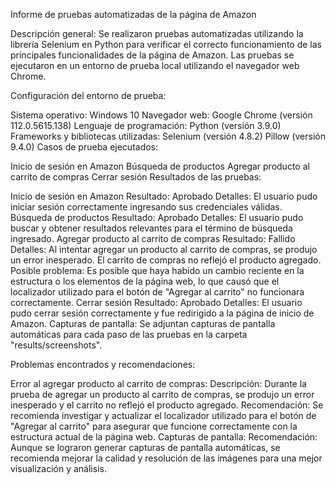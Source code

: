 Informe de pruebas automatizadas de la página de Amazon

Descripción general:
Se realizaron pruebas automatizadas utilizando la librería Selenium en Python para verificar el correcto funcionamiento de las principales funcionalidades de la página de Amazon. Las pruebas se ejecutaron en un entorno de prueba local utilizando el navegador web Chrome.

Configuración del entorno de prueba:

Sistema operativo: Windows 10
Navegador web: Google Chrome (versión 112.0.5615.138)
Lenguaje de programación: Python (versión 3.9.0)
Frameworks y bibliotecas utilizadas:
Selenium (versión 4.8.2)
Pillow (versión 9.4.0)
Casos de prueba ejecutados:

Inicio de sesión en Amazon
Búsqueda de productos
Agregar producto al carrito de compras
Cerrar sesión
Resultados de las pruebas:

Inicio de sesión en Amazon
Resultado: Aprobado
Detalles: El usuario pudo iniciar sesión correctamente ingresando sus credenciales válidas.
Búsqueda de productos
Resultado: Aprobado
Detalles: El usuario pudo buscar y obtener resultados relevantes para el término de búsqueda ingresado.
Agregar producto al carrito de compras
Resultado: Fallido
Detalles: Al intentar agregar un producto al carrito de compras, se produjo un error inesperado. El carrito de compras no reflejó el producto agregado.
Posible problema: Es posible que haya habido un cambio reciente en la estructura o los elementos de la página web, lo que causó que el localizador utilizado para el botón de "Agregar al carrito" no funcionara correctamente.
Cerrar sesión
Resultado: Aprobado
Detalles: El usuario pudo cerrar sesión correctamente y fue redirigido a la página de inicio de Amazon.
Capturas de pantalla:
Se adjuntan capturas de pantalla automáticas para cada paso de las pruebas en la carpeta "results/screenshots".

Problemas encontrados y recomendaciones:

Error al agregar producto al carrito de compras:
Descripción: Durante la prueba de agregar un producto al carrito de compras, se produjo un error inesperado y el carrito no reflejó el producto agregado.
Recomendación: Se recomienda investigar y actualizar el localizador utilizado para el botón de "Agregar al carrito" para asegurar que funcione correctamente con la estructura actual de la página web.
Capturas de pantalla:
Recomendación: Aunque se lograron generar capturas de pantalla automáticas, se recomienda mejorar la calidad y resolución de las imágenes para una mejor visualización y análisis.
